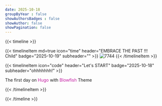 ```yaml
---
date: 2025-10-18
groupByYear : false
showAuthorsBadges : false
showAuthor: false
showPagination: false
---
```


{{< timeline >}}

{{< timelineItem md=true icon="time" header="EMBRACE THE PAST !!! Child" badge="2025-10-19" subheader="" >}}
![7744](https://i.iij.li/i/20251019/68f45714e9a34.jpg)
{{< /timelineItem >}}

{{< timelineItem icon="code" header="Let's START" badge="2025-10-18" subheader="ohhhhhhh!" >}}

The first day on <a herf="https://gohugo.io/" style="color: #c318a1ff;"> Hugo </a> with <a herf="https://github.com/nunocoracao/blowfish" style="color: #c318a1ff; ">Blowfish</a> Theme

{{< /timelineItem >}}

{{< /timeline >}}